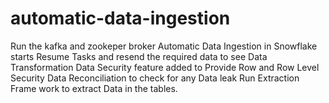 # automatic-data-ingestion
Run the kafka and zookeper broker 
Automatic Data Ingestion in Snowflake starts
Resume Tasks and resend the required data to see Data Transformation
Data Security feature added to Provide Row and Row Level Security
Data Reconciliation to check for any Data leak
Run Extraction Frame work to extract Data in the tables.
